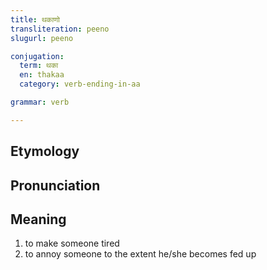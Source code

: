 ```yaml
---
title: थकाणो
transliteration: peeno
slugurl: peeno

conjugation: 
  term: थका
  en: thakaa
  category: verb-ending-in-aa

grammar: verb

---
```

## Etymology

## Pronunciation

## Meaning
1. to make someone tired
2. to annoy someone to the extent he/she becomes fed up